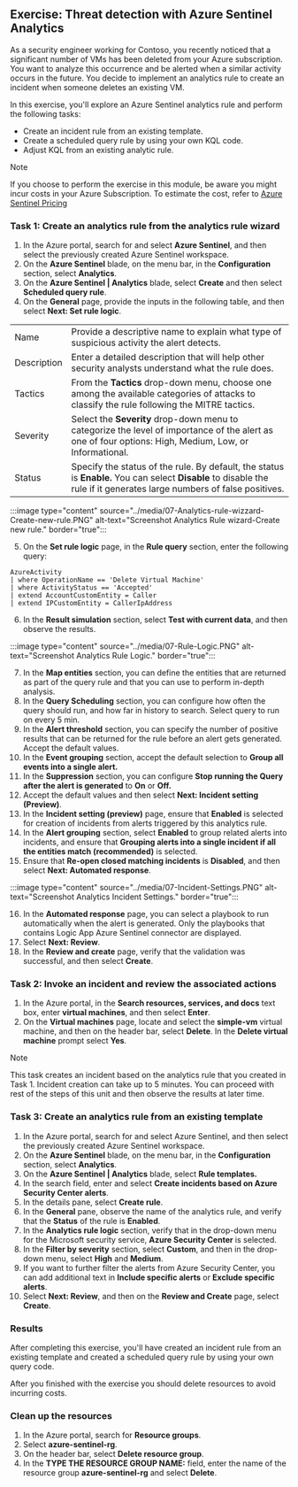 ## Exercise: Threat detection with Azure Sentinel Analytics

As a security engineer working for Contoso, you recently noticed that a significant number of VMs has been deleted from your Azure subscription. You want to analyze this  occurrence and be alerted when a similar activity occurs in the future. You decide to implement an analytics rule to create an incident when someone deletes an existing VM.

In this exercise, you'll explore an Azure Sentinel analytics rule and perform the following tasks:
- Create an incident rule from an existing template.
- Create a scheduled query rule by using your own KQL code.
- Adjust KQL from an existing analytic rule.

> [!NOTE]
> If you choose to perform the exercise in this module, be aware you might incur costs in your Azure Subscription. To estimate the cost, refer to [Azure Sentinel Pricing](https://azure.microsoft.com/en-us/pricing/details/azure-sentinel/)

### Task 1: Create an analytics rule from the analytics rule wizard 

1. In the Azure portal, search for and select **Azure Sentinel**, and then select the previously created Azure Sentinel workspace.
2. On the **Azure Sentinel** blade, on the menu bar, in the **Configuration** section, select **Analytics**.
3. On the **Azure Sentinel | Analytics** blade, select **Create** and then select **Scheduled query rule**.
4. On the **General** page, provide the inputs in the following table, and then select  **Next: Set rule logic**. 

  |||
  | --- | --- |
  | Name | Provide a descriptive name to explain what type of suspicious activity the alert detects. |
  | Description | Enter a detailed description that will help other security analysts understand what the rule does. |
  | Tactics | From the **Tactics** drop-down menu, choose one among the available categories of attacks to classify the rule following the MITRE tactics. |
  | Severity | Select the **Severity** drop-down menu to categorize the level of importance of the alert as one of four options: High, Medium, Low, or Informational. |
  | Status | Specify the status of the rule. By default, the status is **Enable.** You can select **Disable** to disable the rule if it generates large numbers of false positives. |

  :::image type="content" source="../media/07-Analytics-rule-wizzard-Create-new-rule.PNG" alt-text="Screenshot Analytics Rule wizard-Create new rule." border="true":::

5. On the **Set rule logic** page, in the **Rule query** section, enter the following query:

  ```kusto
  AzureActivity
  | where OperationName == 'Delete Virtual Machine'
  | where ActivityStatus == 'Accepted'
  | extend AccountCustomEntity = Caller
  | extend IPCustomEntity = CallerIpAddress
  ```

6. In the **Result simulation** section, select **Test with current data**, and then observe the results.

  :::image type="content" source="../media/07-Rule-Logic.PNG" alt-text="Screenshot Analytics Rule Logic." border="true":::

7. In the  **Map entities**  section, you can define the entities that are returned as part of the query rule and that you can use to perform in-depth analysis.
8. In the **Query Scheduling** section, you can configure how often the query should run, and how far in history to search. Select query to run on every 5 min.
9. In the **Alert threshold** section, you can specify the number of positive results that can be returned for the rule before an alert gets generated. Accept the default values.
10. In the **Event grouping** section, accept the default selection to **Group all events into a single alert.**
11. In the **Suppression** section, you can configure **Stop running the Query after the alert is generated** to  **On**  or  **Off.** 
12. Accept the default values and then select **Next: Incident setting (Preview)**.
13. In the **Incident setting (preview)** page, ensure that **Enabled** is selected for creation of incidents from alerts triggered by this analytics rule.
14. In the **Alert grouping** section, select **Enabled** to group related alerts into incidents, and ensure that **Grouping alerts into a single incident if all the entities match (recommended)** is selected.
15. Ensure that **Re-open closed matching incidents** is **Disabled**, and then select **Next: Automated response**.

  :::image type="content" source="../media/07-Incident-Settings.PNG" alt-text="Screenshot Analytics Incident Settings." border="true":::

16. In the **Automated response**  page, you can select a playbook to run automatically when the alert is generated. Only the playbooks that contains Logic App Azure Sentinel connector are displayed.
17. Select **Next: Review**.
18. In the **Review and create** page, verify that the validation was successful, and then select **Create**.

### Task 2: Invoke an incident and review the associated actions

1. In the Azure portal, in the **Search resources, services, and docs** text box, enter **virtual machines**, and then select **Enter**.
2. On the **Virtual machines** page, locate and select the **simple-vm** virtual machine, and then on the header bar, select **Delete**. In the **Delete virtual machine** prompt select **Yes**.

> [!Note]
> This task creates an incident based on the analytics rule that you created in Task 1. Incident creation can take up to 5 minutes. You can proceed with rest of the steps of this unit and then observe the results at later time.

### Task 3: Create an analytics rule from an existing template

1. In the Azure portal, search for and select Azure Sentinel, and then select the previously created Azure Sentinel workspace.
2. On the **Azure Sentinel** blade, on the menu bar, in the **Configuration** section, select **Analytics**.
3. On the **Azure Sentinel | Analytics** blade, select **Rule templates.**
4. In the search field, enter and select **Create incidents based on Azure Security Center alerts**.  
5. In the details pane, select **Create rule**.
6. In the **General** pane, observe the name of the analytics rule, and verify that the **Status** of the rule is **Enabled**.
7. In the **Analytics rule logic** section, verify that in the drop-down menu for the Microsoft security service, **Azure Security Center** is selected.
8. In the **Filter by severity** section, select **Custom**, and then in the drop-down menu, select **High** and **Medium**.
9. If you want to further filter the alerts from Azure Security Center, you can add additional text in **Include specific alerts** or **Exclude specific alerts**.
10. Select **Next: Review**, and then on the **Review and Create** page, select **Create**.

### Results

After completing this exercise, you'll have created an incident rule from an existing template and created a scheduled query rule by using your own query code.

After you finished with the exercise you should delete resources to avoid incurring costs.

### Clean up the resources

1. In the Azure portal, search for **Resource groups**.
1. Select **azure-sentinel-rg**.
1. On the header bar, select **Delete resource group**.
1. In the **TYPE THE RESOURCE GROUP NAME:** <!--Marjan, please confirm that the field name is in all capital case in the UI.--> field, enter the name of the resource group **azure-sentinel-rg** and select **Delete**. 



